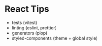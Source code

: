 # React Tips

- tests (vitest)
- linting (eslint, prettier)
- generators (plop)
- styled-components (theme + global style)